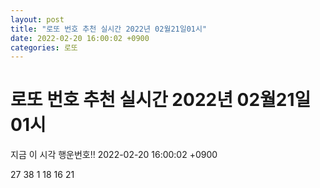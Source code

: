 ```yaml
---
layout: post
title: "로또 번호 추천 실시간 2022년 02월21일01시"
date: 2022-02-20 16:00:02 +0900
categories: 로또
---
```


# 로또 번호 추천 실시간 2022년 02월21일01시

지금 이 시각 행운번호!! 2022-02-20 16:00:02 +0900

 27  38  1  18  16  21 

